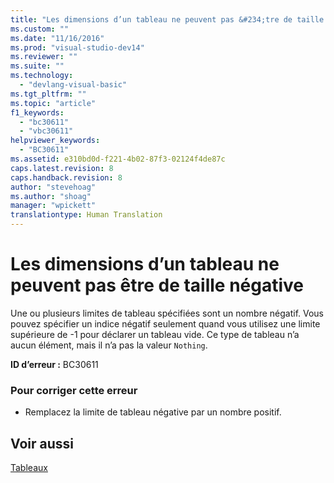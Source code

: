 ```yaml
---
title: "Les dimensions d’un tableau ne peuvent pas &#234;tre de taille n&#233;gative | Microsoft Docs"
ms.custom: ""
ms.date: "11/16/2016"
ms.prod: "visual-studio-dev14"
ms.reviewer: ""
ms.suite: ""
ms.technology: 
  - "devlang-visual-basic"
ms.tgt_pltfrm: ""
ms.topic: "article"
f1_keywords: 
  - "bc30611"
  - "vbc30611"
helpviewer_keywords: 
  - "BC30611"
ms.assetid: e310bd0d-f221-4b02-87f3-02124f4de87c
caps.latest.revision: 8
caps.handback.revision: 8
author: "stevehoag"
ms.author: "shoag"
manager: "wpickett"
translationtype: Human Translation
---
```

# Les dimensions d’un tableau ne peuvent pas &#234;tre de taille n&#233;gative
Une ou plusieurs limites de tableau spécifiées sont un nombre négatif. Vous pouvez spécifier un indice négatif seulement quand vous utilisez une limite supérieure de \-1 pour déclarer un tableau vide. Ce type de tableau n’a aucun élément, mais il n’a pas la valeur `Nothing`.  
  
 **ID d’erreur :** BC30611  
  
### Pour corriger cette erreur  
  
-   Remplacez la limite de tableau négative par un nombre positif.  
  
## Voir aussi  
 [Tableaux](../../visual-basic/programming-guide/language-features/arrays/index.md)